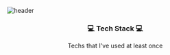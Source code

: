 ![header](https://capsule-render.vercel.app/api?type=waving&color=auto&height=300&section=header&text=JiYeonKim&fontSize=90)

<h3 align="center"> 💻  Tech Stack 💻</h3>

<p align="center"> Techs that I've used at least once </p>

<p align="center">
